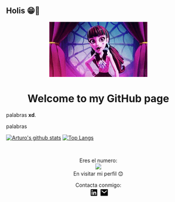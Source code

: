 ## Holis 😁👋

<div align="center"><img src="./images/Welcome.gif"></div>

<h1 align="center">Welcome to my GitHub page</h1>

<!--### <div><p align="center"><a href="https://starsheriff2.github.io/Portfolio/">Check my Portfolio page</a></p></div>-->

 palabras <strong>xd</strong>.

palabras


[![Arturo's github stats](https://github-readme-stats.vercel.app/api?username=isinicolle&count_private=true&show_icons=true&theme=synthwave)](https://github.com/isinicolle/github-readme-stats)
[![Top Langs](https://github-readme-stats.vercel.app/api/top-langs/?username=isinicolle&layout=compact)](https://github.com/isinicolle/github-readme-stats)

<br>

<p align="center"> 
  Eres el numero:  <br>
  <img src="https://profile-counter.glitch.me/isinicolle/count.svg" />
  <br>
  En visitar mi perfil 😊
</p>

<div align="center">Contacta conmigo: <br>
 &nbsp;<a href="https://www.linkedin.com/in/isis-zapata/"><img src="images/linkedin-box-fill.png"></a>&nbsp;<a href="mailto:<nowiki>isis.zapata.hn@gmail.com?subject="Hi"><img src="images/mail-fill.png"></a></div>


